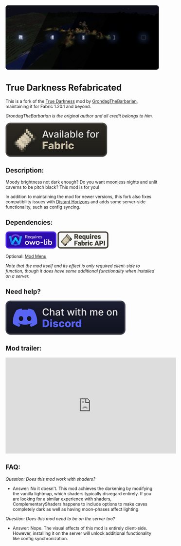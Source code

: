 ![Moonphases](https://raw.githubusercontent.com/CrismPack/CDN/main/desc/darkness/True%20Darkness%20Moonphases%20MR.png)

# True Darkness Refabricated

This is a fork of the [True Darkness](https://modrinth.com/mod/true-darkness) mod by [GrondagTheBarbarian](https://modrinth.com/user/grondag), maintaining it for Fabric 1.20.1 and beyond.

*GrondagTheBarbarian is the original author and all credit belongs to him.*

![fabric](https://raw.githubusercontent.com/CrismPack/CDN/main/desc/darkness/fabric_vector.svg) 

## **Description:**

Moody brightness not dark enough? Do you want moonless nights and unlit caverns to be pitch black? This mod is for you!

In addition to maintaining the mod for newer versions, this fork also fixes compatibility issues with [Distant Horizons](https://modrinth.com/mod/distanthorizons) and adds some server-side functionality, such as config syncing.

## **Dependencies:**

[<img src="https://raw.githubusercontent.com/CrismPack/CDN/main/desc/darkness/owo-lib.png" alt="owo-lib" width="167"/>](https://modrinth.com/mod/owo-lib) [<img src="https://raw.githubusercontent.com/CrismPack/CDN/main/desc/darkness/fabric-api.png" alt="fabric-api" width="167"/>](https://modrinth.com/mod/fabric-api)

Optional: [Mod Menu](https://modrinth.com/mod/modmenu)

*Note that the mod itself and its effect is only required client-side to function, though it does have some additional functionality when installed on a server.*

## **Need help?**

[![discord-singular](https://raw.githubusercontent.com/CrismPack/CDN/main/desc/darkness/discord-singular_vector.svg)](https://discord.gg/Kss5gBgeDA)

## **Mod trailer:**

<p><iframe width="560" height="315" src="https://www.youtube-nocookie.com/embed/I6YI5qJIQU0" title="YouTube video player" frameborder="0" allow="accelerometer; autoplay; clipboard-write; encrypted-media; gyroscope; picture-in-picture; web-share" allowfullscreen></iframe></p>

## **FAQ:**

*Question: Does this mod work with shaders?*
- Answer: No it doesn't. This mod achieves the darkening by modifying the vanilla lightmap, which shaders typically disregard entirely. If you are looking for a similar experience with shaders, ComplementaryShaders happens to include options to make caves completely dark as well as having moon-phases affect lighting.

*Question: Does this mod need to be on the server too?*
- Answer: Nope. The visual effects of this mod is entirely client-side. However, installing it on the server will unlock additional functionality like config synchronization.